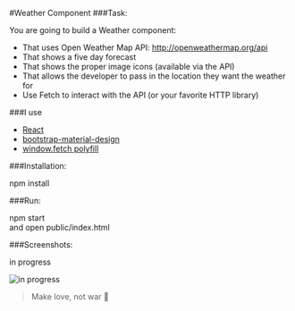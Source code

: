 #Weather Component
###Task:

You are going to build a Weather component:

* That uses Open Weather Map API: http://openweathermap.org/api
* That shows a five day forecast
* That shows the proper image icons (available via the API)
* That allows the developer to pass in the location they want the weather for
* Use Fetch to interact with the API (or your favorite HTTP library)

###I use

* [React](https://facebook.github.io/react/)
* [bootstrap-material-design](http://fezvrasta.github.io/bootstrap-material-design/)
* [window.fetch polyfill](https://github.com/github/fetch)

###Installation:

npm install

###Run:

npm start  
and open public/index.html

###Screenshots:

in progress


![in progress](http://dl1.joxi.net/drive/2016/05/22/0007/3741/507549/49/4ec931d3ef.png)

> Make love, not war :open_hands:
